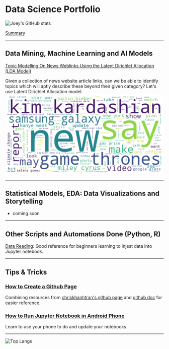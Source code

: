 # Data Science Portfolio
![Joey's GitHub stats](https://github-readme-stats.vercel.app/api?username=joeytuason83&show_icons=true)

[Summary](README.html)

---

## Data Mining, Machine Learning and AI Models

[Topic Modelling On News Weblinks Using the Latent Dirichlet Allocation (LDA Model)](https://github.com/joeytuason83/joeytuason.github.io/blob/0787bcb38665ace91dae958de081eb568b8b2338/Machine%20Learning/LDA%20Topic%20Modelling%20on%20News%20Pages_FINAL.ipynb)

Given a collection of news website article links, can we be able to identify topics which will aptly describe these beyond their given category? Let's use Latent Dirichlet Allocation model.
<img src="images/wordcloud.png?raw=true"/>

---

## Statistical Models, EDA: Data Visualizations and Storytelling

- coming soon

---

## Other Scripts and Automations Done (Python, R)

[Data Reading](https://github.com/joeytuason83/joeytuason83.github.io/blob/9d899ae8acb82b75a68ed409f8ae00214ec28546/Scripts/Loading%20Datasets%20(Data%20Mining%20Week%202).ipynb): Good reference for beginners learning to injest data into Jupyter notebook. 

---

## Tips & Tricks

### [How to Create a Github Page](makegithubpage.html)

Combining resources from [chriskhanhtran's github page](https://chriskhanhtran.github.io/_posts/2020-01-13-portfolio-tutorial/) and [github doc](https://docs.github.com/en/pages/getting-started-with-github-pages/creating-a-github-pages-site) for easier reference.

### [How to Run Jupyter Notebook in Android Phone](jupyterinandroid.html)

Learn to use your phone to do and update your notebooks.

---

![Top Langs](https://github-readme-stats.vercel.app/api/top-langs/?username=joeytuason83)

